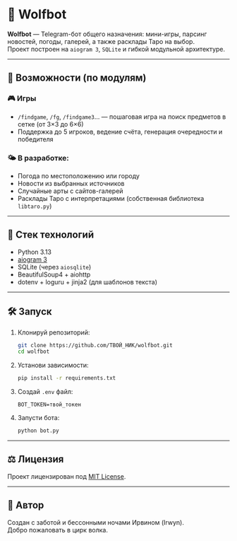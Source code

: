 # 🐺 Wolfbot

**Wolfbot** — Telegram-бот общего назначения: мини-игры, парсинг новостей, погоды, галерей, а также расклады Таро на выбор.  
Проект построен на `aiogram 3`, `SQLite` и гибкой модульной архитектуре.

---

## 🚀 Возможности (по модулям)

### 🎮 Игры
- `/findgame`, `/fg`, `/findgame3`… — пошаговая игра на поиск предметов в сетке (от 3×3 до 6×6)
- Поддержка до 5 игроков, ведение счёта, генерация очередности и победителя

### 🌤️ В разработке:
- Погода по местоположению или городу
- Новости из выбранных источников
- Случайные арты с сайтов-галерей
- Расклады Таро с интерпретациями (собственная библиотека `libtaro.py`)

---

## 🧱 Стек технологий

- Python 3.13
- [aiogram 3](https://docs.aiogram.dev/)
- SQLite (через `aiosqlite`)
- BeautifulSoup4 + aiohttp
- dotenv + loguru + jinja2 (для шаблонов текста)

---

## 🛠️ Запуск

1. Клонируй репозиторий:
    ```bash
    git clone https://github.com/ТВОЙ_НИК/wolfbot.git
    cd wolfbot
    ```

2. Установи зависимости:
    ```bash
    pip install -r requirements.txt
    ```

3. Создай `.env` файл:
    ```
    BOT_TOKEN=твой_токен
    ```

4. Запусти бота:
    ```bash
    python bot.py
    ```

---

## ⚖️ Лицензия

Проект лицензирован под [MIT License](LICENSE).

---

## 🧙 Автор

Создан с заботой и бессонными ночами Ирвином (Irwyn).  
Добро пожаловать в цирк волка.
